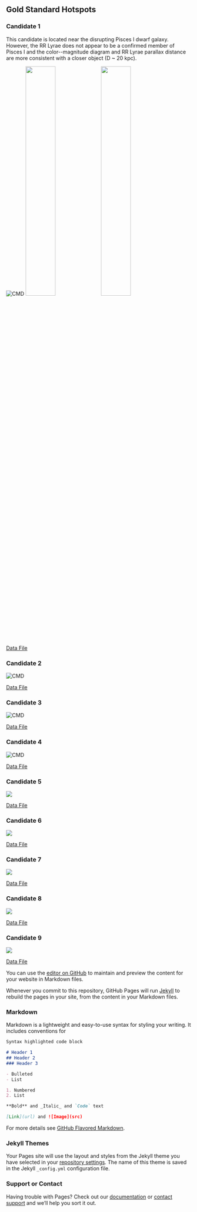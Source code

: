 ## Gold Standard Hotspots 

### Candidate 1
This candidate is located near the disrupting Pisces I dwarf galaxy. However, the RR Lyrae does not appear to be a confirmed member of Pisces I and the color--magnitude diagram and RR Lyrae parallax distance are more consistent with a closer object (D ~ 20 kpc). 

![CMD](2_cmd.png)
<img src="position_all_1.png" width="40%" height="40%"> <img src="proper_motion_all_1.png" width="40%" height="40%">

[Data File](https://github.com/edarragh/edarragh.github.io/blob/main/2_corrected.csv)

### Candidate 2
![CMD](20_cmd.png)

[Data File](https://github.com/edarragh/edarragh.github.io/blob/main/20_corrected.csv)


### Candidate 3 
![CMD](31_cmd.png)

[Data File](https://github.com/edarragh/edarragh.github.io/blob/main/31_corrected.csv)


### Candidate 4
![CMD](33_cmd.png)

[Data File](https://github.com/edarragh/edarragh.github.io/blob/main/33_corrected.csv)


### Candidate 5
![](41_cmd.png)

[Data File](https://github.com/edarragh/edarragh.github.io/blob/main/41_corrected.csv)


### Candidate 6
![](58_cmd.png)

[Data File](https://github.com/edarragh/edarragh.github.io/blob/main/58_corrected.csv)


### Candidate 7
![](62_cmd.png)

[Data File](https://github.com/edarragh/edarragh.github.io/blob/main/62_corrected.csv)


### Candidate 8
![](69_cmd.png)

[Data File](https://github.com/edarragh/edarragh.github.io/blob/main/69_corrected.csv)


### Candidate 9
![](105_cmd.png)

[Data File](https://github.com/edarragh/edarragh.github.io/blob/main/105_corrected.csv)

You can use the [editor on GitHub](https://github.com/edarragh/edarragh.github.io/edit/main/index.md) to maintain and preview the content for your website in Markdown files.

Whenever you commit to this repository, GitHub Pages will run [Jekyll](https://jekyllrb.com/) to rebuild the pages in your site, from the content in your Markdown files.

### Markdown

Markdown is a lightweight and easy-to-use syntax for styling your writing. It includes conventions for

```markdown
Syntax highlighted code block

# Header 1
## Header 2
### Header 3

- Bulleted
- List

1. Numbered
2. List

**Bold** and _Italic_ and `Code` text

[Link](url) and ![Image](src)
```

For more details see [GitHub Flavored Markdown](https://guides.github.com/features/mastering-markdown/).

### Jekyll Themes

Your Pages site will use the layout and styles from the Jekyll theme you have selected in your [repository settings](https://github.com/edarragh/edarragh.github.io/settings). The name of this theme is saved in the Jekyll `_config.yml` configuration file.

### Support or Contact

Having trouble with Pages? Check out our [documentation](https://docs.github.com/categories/github-pages-basics/) or [contact support](https://github.com/contact) and we’ll help you sort it out.
